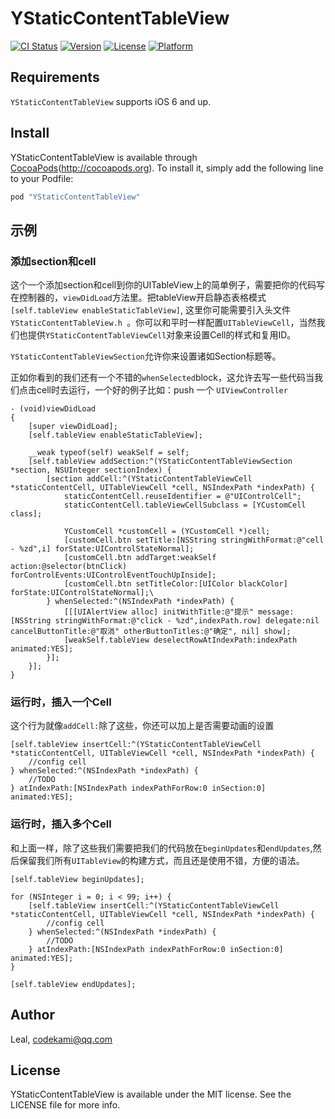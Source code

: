 # YStaticContentTableView

[![CI Status](http://img.shields.io/travis/LiZunYuan/YStaticContentTableView.svg?style=flat)](https://travis-ci.org/LiZunYuan/YStaticContentTableView)
[![Version](https://img.shields.io/cocoapods/v/YStaticContentTableView.svg?style=flat)](http://cocoapods.org/pods/YStaticContentTableView)
[![License](https://img.shields.io/cocoapods/l/YStaticContentTableView.svg?style=flat)](http://cocoapods.org/pods/YStaticContentTableView)
[![Platform](https://img.shields.io/cocoapods/p/YStaticContentTableView.svg?style=flat)](http://cocoapods.org/pods/YStaticContentTableView)



## Requirements
`YStaticContentTableView` supports iOS 6 and up.


## Install

YStaticContentTableView is available through [CocoaPods]()(http://cocoapods.org). To install
it, simply add the following line to your Podfile:

```ruby
pod "YStaticContentTableView"
```


## 示例
### 添加section和cell
这个一个添加section和cell到你的UITableView上的简单例子，需要把你的代码写在控制器的，`viewDidLoad`方法里。把tableView开启静态表格模式`[self.tableView enableStaticTableView]`,
这里你可能需要引入头文件`YStaticContentTableView.h `。你可以和平时一样配置`UITableViewCell`，当然我们也提供`YStaticContentTableViewCell`对象来设置Cell的样式和复用ID。

`YStaticContentTableViewSection`允许你来设置诸如Section标题等。

正如你看到的我们还有一个不错的`whenSelected`block，这允许去写一些代码当我们点击cell时去运行，一个好的例子比如：push 一个 `UIViewController`

```
- (void)viewDidLoad
{
    [super viewDidLoad];
    [self.tableView enableStaticTableView];
    
    __weak typeof(self) weakSelf = self;
    [self.tableView addSection:^(YStaticContentTableViewSection *section, NSUInteger sectionIndex) {
        [section addCell:^(YStaticContentTableViewCell *staticContentCell, UITableViewCell *cell, NSIndexPath *indexPath) {
            staticContentCell.reuseIdentifier = @"UIControlCell";
            staticContentCell.tableViewCellSubclass = [YCustomCell class];
            
            YCustomCell *customCell = (YCustomCell *)cell;
            [customCell.btn setTitle:[NSString stringWithFormat:@"cell - %zd",i] forState:UIControlStateNormal];
            [customCell.btn addTarget:weakSelf action:@selector(btnClick) forControlEvents:UIControlEventTouchUpInside];
            [customCell.btn setTitleColor:[UIColor blackColor] forState:UIControlStateNormal];\
        } whenSelected:^(NSIndexPath *indexPath) {
            [[[UIAlertView alloc] initWithTitle:@"提示" message:[NSString stringWithFormat:@"click - %zd",indexPath.row] delegate:nil cancelButtonTitle:@"取消" otherButtonTitles:@"确定", nil] show];
            [weakSelf.tableView deselectRowAtIndexPath:indexPath animated:YES];
        }];
    }];
}
```

### 运行时，插入一个Cell
这个行为就像`addCell:`除了这些，你还可以加上是否需要动画的设置

```
[self.tableView insertCell:^(YStaticContentTableViewCell *staticContentCell, UITableViewCell *cell, NSIndexPath *indexPath) {
	//config cell
} whenSelected:^(NSIndexPath *indexPath) {
	//TODO
} atIndexPath:[NSIndexPath indexPathForRow:0 inSection:0] animated:YES];
```

### 运行时，插入多个Cell
和上面一样，除了这些我们需要把我们的代码放在`beginUpdates`和`endUpdates`,然后保留我们所有`UITableView`的构建方式，而且还是使用不错，方便的语法。

```
[self.tableView beginUpdates];

for (NSInteger i = 0; i < 99; i++) {
	[self.tableView insertCell:^(YStaticContentTableViewCell *staticContentCell, UITableViewCell *cell, NSIndexPath *indexPath) {
		//config cell
	} whenSelected:^(NSIndexPath *indexPath) {
		//TODO
	} atIndexPath:[NSIndexPath indexPathForRow:0 inSection:0] animated:YES];
}

[self.tableView endUpdates];
```





## Author

Leal, codekami@qq.com

## License

YStaticContentTableView is available under the MIT license. See the LICENSE file for more info.

